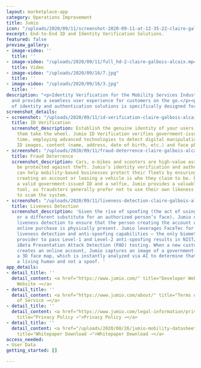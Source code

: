 ```yaml
---
layout: marketplace-app
category: Operations Improvement
title: Jumio
icon: "/uploads/2020/09/11/screenshot-2020-09-11-at-12-35-22-claire-galbois-alcaix.png"
excerpt: End-to-End ID and Identity Verification Solutions.
featured: false
preview_gallery:
- image-video: ''
  title: ''
- image-video: "/uploads/2020/09/11/full_hd-2-claire-galbois-alcaix.mp4"
  title: Video
- image-video: "/uploads/2020/09/16/7.jpg"
  title: ''
- image-video: "/uploads/2020/09/16/3.jpg"
  title: ''
description: "<p>Identity Verification for the Mobility Services Industry Deter fraud
  and provide a seamless user experience for customers on the go.</p><p>Jumio’s suite
  of identity and authentication solutions is specifically designed for mobility organizations.</p>"
screenshot_details:
- screenshot: "/uploads/2020/09/11/id-verification-claire-galbois-alcaix.png"
  title: ID Verification
  screenshot_description: Establish the genuine identity of your users before letting
    them take the wheel. Jumio ID Verification verifies government-issued IDs in real
    time, employing advanced technologies to detect digital manipulations of genuine
    ID images, content (name, address, date of birth, etc.) and face photo replacements.
- screenshot: "/uploads/2020/09/11/fraud-deterrence-claire-galbois-alcaix.png"
  title: Fraud Deterrence
  screenshot_description: Cars, e-bikes and scooters are high-value assets that must
    be protected against theft. Jumio’s identity verification and authentication solutions
    can help mobility-based businesses protect their fleets by ensuring that the person
    creating an account or leasing a vehicle is who they claim to be. By requiring
    a valid government-issued ID and a selfie, Jumio provides a valuable fraud-prevention
    tool, as fraudsters generally prefer not to use their own likeness when trying
    to scam the system.
- screenshot: "/uploads/2020/09/11/liveness-detection-claire-galbois-alcaix.png"
  title: Liveness Detection
  screenshot_description: 'Given the rise of spoofing (the act of using a photo, video
    or a different substitute for an authorized person’s face), Jumio employs state-of-the-art
    liveness detection to ensure that the person creating the account or making an
    online purchase is physically present. Jumio leverages FaceTec for its advanced
    liveness detection and anti-spoofing capabilities — the only biometrics solution
    provider to pass Level-1 and Level-2 anti-spoofing results in NIST/NVLAP-certified
    iBeta Presentation Attack Detection (PAD) testing. When a new customer or driver
    creates an online account, Jumio captures an image of a government-issued ID and
    a 3D face map, which is instantly analyzed via AI to determine that the user is
    a living human and not a spoof. '
app_details:
- detail_title: ''
  detail_content: <a href="https://www.jumio.com/" title="Developer Website →">Developer
    Website →</a>
- detail_title: ''
  detail_content: <a href="https://www.jumio.com/about/" title="Terms of Service →">Terms
    of Service →</a>
- detail_title: ''
  detail_content: <a href="https://www.jumio.com/legal-information/privacy-policy/"
    title="Privacy Policy →">Privacy Policy →</a>
- detail_title: ''
  detail_content: <a href="/uploads/2020/08/26/jumio-mobility-datasheet-us-final-claire-galbois-alcaix.pdf"
    title="Whitepaper Download →">Whitepaper Download →</a>
access_needed:
- User Data
getting_started: []

---
```


